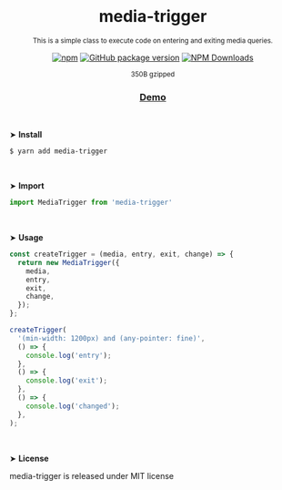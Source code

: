 <div align="center">
<br>

<h1>media-trigger</h1>

<p><sup>This is a simple class to execute code on entering and exiting media queries.</sup></p>

[![npm](https://img.shields.io/npm/v/media-trigger.svg?colorB=brightgreen)](https://www.npmjs.com/package/media-trigger)
[![GitHub package version](https://img.shields.io/github/package-json/v/ux-ui-pro/media-trigger.svg)](https://github.com/ux-ui-pro/media-trigger)
[![NPM Downloads](https://img.shields.io/npm/dm/media-trigger.svg?style=flat)](https://www.npmjs.org/package/media-trigger)

<sup>350B gzipped</sup>
<h3><a href="https://codepen.io/ux-ui/pen/gOBQjzR">Demo</a></h3>

</div>
<br>

&#10148; **Install**
```
$ yarn add media-trigger
```

<br>

&#10148; **Import**
```javascript
import MediaTrigger from 'media-trigger'
```
<br>

&#10148; **Usage**
```javascript
const createTrigger = (media, entry, exit, change) => {
  return new MediaTrigger({
    media,
    entry,
    exit,
    change,
  });
};

createTrigger(
  '(min-width: 1200px) and (any-pointer: fine)',
  () => {
    console.log('entry');
  },
  () => {
    console.log('exit');
  },
  () => {
    console.log('changed');
  },
);
```
<br>

&#10148; **License**

media-trigger is released under MIT license
